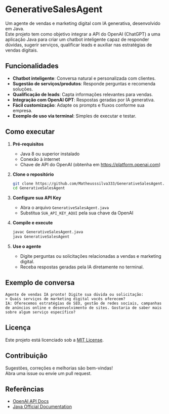 # GenerativeSalesAgent

Um agente de vendas e marketing digital com IA generativa, desenvolvido em Java.  
Este projeto tem como objetivo integrar a API do OpenAI (ChatGPT) a uma aplicação Java para criar um chatbot inteligente capaz de responder dúvidas, sugerir serviços, qualificar leads e auxiliar nas estratégias de vendas digitais.

## Funcionalidades

- **Chatbot inteligente**: Conversa natural e personalizada com clientes.
- **Sugestão de serviços/produtos**: Responde perguntas e recomenda soluções.
- **Qualificação de leads**: Capta informações relevantes para vendas.
- **Integração com OpenAI GPT**: Respostas geradas por IA generativa.
- **Fácil customização**: Adapte os prompts e fluxos conforme sua empresa.
- **Exemplo de uso via terminal**: Simples de executar e testar.

## Como executar

1. **Pré-requisitos**
   - Java 8 ou superior instalado
   - Conexão à internet
   - Chave de API do OpenAI (obtenha em https://platform.openai.com)

2. **Clone o repositório**
   ```sh
   git clone https://github.com/Matheusssilva333/GenerativeSalesAgent.git
   cd GenerativeSalesAgent
   ```

3. **Configure sua API Key**
   - Abra o arquivo `GenerativeSalesAgent.java`
   - Substitua `SUA_API_KEY_AQUI` pela sua chave da OpenAI

4. **Compile e execute**
   ```sh
   javac GenerativeSalesAgent.java
   java GenerativeSalesAgent
   ```

5. **Use o agente**
   - Digite perguntas ou solicitações relacionadas a vendas e marketing digital.
   - Receba respostas geradas pela IA diretamente no terminal.

## Exemplo de conversa

```
Agente de vendas IA pronto! Digite sua dúvida ou solicitação:
> Quais serviços de marketing digital vocês oferecem?
IA: Oferecemos estratégias de SEO, gestão de redes sociais, campanhas de anúncios online e desenvolvimento de sites. Gostaria de saber mais sobre algum serviço específico?
```

## Licença

Este projeto está licenciado sob a [MIT License](LICENSE).

## Contribuição

Sugestões, correções e melhorias são bem-vindas!  
Abra uma issue ou envie um pull request.

## Referências

- [OpenAI API Docs](https://platform.openai.com/docs/)
- [Java Official Documentation](https://docs.oracle.com/en/java/)

